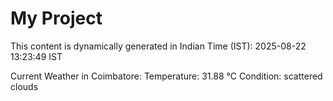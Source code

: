 # My Project

This content is dynamically generated in Indian Time (IST): 2025-08-22 13:23:49 IST


Current Weather in Coimbatore:
Temperature: 31.88 °C
Condition: scattered clouds
